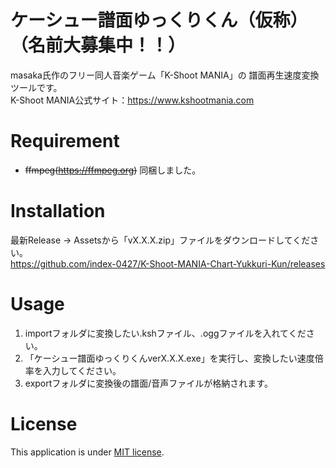 # ケーシュー譜面ゆっくりくん（仮称）（名前大募集中！！）
masaka氏作のフリー同人音楽ゲーム「K-Shoot MANIA」の
譜面再生速度変換ツールです。<br>
K-Shoot MANIA公式サイト：https://www.kshootmania.com

# Requirement

* ~~ffmpeg(https://ffmpeg.org)~~ 同梱しました。

# Installation

最新Release -> Assetsから「vX.X.X.zip」ファイルをダウンロードしてください。<br>
https://github.com/index-0427/K-Shoot-MANIA-Chart-Yukkuri-Kun/releases

# Usage
1. importフォルダに変換したい.kshファイル、.oggファイルを入れてください。
1. 「ケーシュー譜面ゆっくりくんverX.X.X.exe」を実行し、変換したい速度倍率を入力してください。
1. exportフォルダに変換後の譜面/音声ファイルが格納されます。

# License

This application is under [MIT license](https://en.wikipedia.org/wiki/MIT_License).
